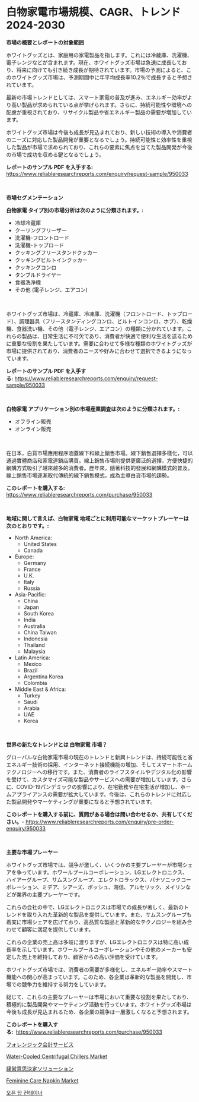 <p><h1>白物家電市場規模、CAGR、トレンド 2024-2030</h1></p><p><strong>市場の概要とレポートの対象範囲</strong></p>
<p><p>ホワイトグッズとは、家庭用の家電製品を指します。これには冷蔵庫、洗濯機、電子レンジなどが含まれます。現在、ホワイトグッズ市場は急速に成長しており、将来に向けても引き続き成長が期待されています。市場の予測によると、このホワイトグッズ市場は、予測期間中に年平均成長率10.2％で成長すると予想されています。</p><p>最新の市場トレンドとしては、スマート家電の普及が進み、エネルギー効率がより高い製品が求められている点が挙げられます。さらに、持続可能性や環境への配慮が重視されており、リサイクル製品や省エネルギー製品の需要が増加しています。</p><p>ホワイトグッズ市場は今後も成長が見込まれており、新しい技術の導入や消費者のニーズに対応した製品開発が重要となるでしょう。持続可能性と効率性を重視した製品が市場で求められており、これらの要素に焦点を当てた製品開発が今後の市場で成功を収める鍵となるでしょう。</p></p>
<p><strong>レポートのサンプル PDF を入手する:</strong> <a href="https://www.reliableresearchreports.com/enquiry/request-sample/950033">https://www.reliableresearchreports.com/enquiry/request-sample/950033</a></p>
<p>&nbsp;</p>
<p><strong>市場セグメンテーション</strong></p>
<p><strong>白物家電 タイプ別の市場分析は次のように分類されます。:</strong></p>
<p><ul><li>冷却冷蔵庫</li><li>クーリングフリーザー</li><li>洗濯機-フロントロード</li><li>洗濯機-トップロード</li><li>クッキングフリースタンドクッカー</li><li>クッキングビルトインクッカー</li><li>クッキングコンロ</li><li>タンブルドライヤー</li><li>食器洗浄機</li><li>その他 (電子レンジ、エアコン)</li></ul></p>
<p>&nbsp;</p>
<p><p>ホワイトグッズ市場は、冷蔵庫、冷凍庫、洗濯機（フロントロード、トップロード）、調理器具（フリースタンディングコンロ、ビルトインコンロ、ホブ）、乾燥機、食器洗い機、その他（電子レンジ、エアコン）の種類に分かれています。これらの製品は、日常生活に不可欠であり、消費者が快適で便利な生活を送るために重要な役割を果たしています。需要に合わせて多様な種類のホワイトグッズが市場に提供されており、消費者のニーズや好みに合わせて選択できるようになっています。</p></p>
<p><strong>レポートのサンプル PDF を入手する:</strong>&nbsp;<a href="https://www.reliableresearchreports.com/enquiry/request-sample/950033">https://www.reliableresearchreports.com/enquiry/request-sample/950033</a></p>
<p>&nbsp;</p>
<p><strong> 白物家電 アプリケーション別の市場産業調査は次のように分類されます。:</strong></p>
<p><ul><li>オフライン販売</li><li>オンライン販売</li></ul></p>
<p>&nbsp;</p>
<p><p>在日本，白貨市場應用程序涵蓋線下和線上銷售市場。線下銷售選擇多樣化，可以通過實體商店和家電連鎖店購買。線上銷售市場則提供更廣泛的選擇，方便快捷的網購方式吸引了越來越多的消費者。歷年來，隨著科技的發展和網購模式的普及，線上銷售市場逐漸取代傳統的線下銷售模式，成為主導白貨市場的趨勢。</p></p>
<p><strong>このレポートを購入する:</strong>&nbsp; <a href="https://www.reliableresearchreports.com/purchase/950033">https://www.reliableresearchreports.com/purchase/950033</a></p>
<p>&nbsp;</p>
<p><strong>地域に関して言えば、白物家電 地域ごとに利用可能なマーケットプレーヤーは次のとおりです。:</strong></p>
<p><ul>
    <li>
        North America:
        <ul>
            <li>United States</li>
            <li>Canada</li>
        </ul>
    </li>
    <li>
        Europe:
        <ul>
            <li>Germany</li>
            <li>France</li>
            <li>U.K.</li>
            <li>Italy</li>
            <li>Russia</li>
        </ul>
    </li>
    <li>
        Asia-Pacific:
        <ul>
            <li>China</li>
            <li>Japan</li>
            <li>South Korea</li>
            <li>India</li>
            <li>Australia</li>
            <li>China Taiwan</li>
            <li>Indonesia</li>
            <li>Thailand</li>
            <li>Malaysia</li>
        </ul>
    </li>
    <li>
        Latin America:
        <ul>
            <li>Mexico</li>
            <li>Brazil</li>
            <li>Argentina Korea</li>
            <li>Colombia</li>
        </ul>
    </li>
    <li>
        Middle East & Africa:
        <ul>
            <li>Turkey</li>
            <li>Saudi</li>
            <li>Arabia</li>
            <li>UAE</li>
            <li>Korea</li>
        </ul>
    </li>
    </ul></p>
<p>&nbsp;</p>
<p><strong>世界の新たなトレンドとは 白物家電 市場？</strong></p>
<p><p>グローバルな白物家電市場の現在のトレンドと新興トレンドは、持続可能性と省エネルギー技術の採用、インターネット接続機能の増加、そしてスマートホームテクノロジーへの移行です。また、消費者のライフスタイルやデジタル化の影響を受けて、カスタマイズ可能な製品やサービスへの需要が増加しています。さらに、COVID-19パンデミックの影響により、在宅勤務や在宅生活が増加し、ホームアプライアンスの需要が拡大しています。今後は、これらのトレンドに対応した製品開発やマーケティングが重要になると予想されています。</p></p>
<p><strong>このレポートを購入する前に、質問がある場合は問い合わせるか、共有してください。</strong>- <a href="https://www.reliableresearchreports.com/enquiry/pre-order-enquiry/950033">https://www.reliableresearchreports.com/enquiry/pre-order-enquiry/950033</a></p>
<p>&nbsp;</p>
<p><strong>主要な市場プレーヤー</strong></p>
<p><p>ホワイトグッズ市場では、競争が激しく、いくつかの主要プレーヤーが市場シェアを争っています。ホワールプールコーポレーション、LGエレクトロニクス、ハイアーグループ、サムスングループ、エレクトロラックス、パナソニックコーポレーション、ミデア、シアーズ、ボッシュ、海信、アルセリック、メイリンなどが業界の主要プレーヤーです。</p><p>これらの会社の中で、LGエレクトロニクスは市場での成長が著しく、最新のトレンドを取り入れた革新的な製品を提供しています。また、サムスングループも着実に市場シェアを広げており、高品質な製品と革新的なテクノロジーを組み合わせて顧客に満足を提供しています。</p><p>これらの企業の売上高は多岐に渡りますが、LGエレクトロニクスは特に高い成長率を示しています。ホワールプールコーポレーションやその他のメーカーも安定した売上を維持しており、顧客からの高い評価を受けています。</p><p>ホワイトグッズ市場では、消費者の需要が多様化し、エネルギー効率やスマート機能への関心が高まっています。このため、各企業は革新的な製品を開発し、市場での競争力を維持する努力をしています。</p><p>総じて、これらの主要なプレーヤーは市場において重要な役割を果たしており、積極的に製品開発やマーケティング活動を行っています。ホワイトグッズ市場は今後も成長が見込まれるため、各企業の競争は一層激しくなると予想されます。</p></p>
<p><strong>このレポートを購入する:</strong>&nbsp;&nbsp;<a href="https://www.reliableresearchreports.com/purchase/950033">https://www.reliableresearchreports.com/purchase/950033</a></p>
<p><p><a href="https://github.com/cnnriuez22368/Market-Research-Report-List-1/blob/main/66752425121.md">フォレンジック会計サービス</a></p><p><a href="https://issuu.com/reportprime-2/docs/water-cooled-centrifugal-chillers-market-size-2030">Water-Cooled Centrifugal Chillers Market</a></p><p><a href="https://github.com/zekaoe592392/Market-Research-Report-List-1/blob/main/28656515120.md">経営意思決定ソリューション</a></p><p><a href="https://issuu.com/reportprime-2/docs/feminine-care-napkin-market-size-2030.pptx">Feminine Care Napkin Market</a></p><p><a href="https://github.com/vs10l4sfg5c/Market-Research-Report-List-1/blob/main/15400114694.md">오픈 탑 컨테이너</a></p></p>